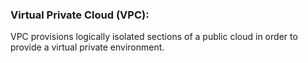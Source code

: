 ### Virtual Private Cloud (VPC):
VPC provisions logically isolated sections of a public cloud in order to provide a virtual private environment.
